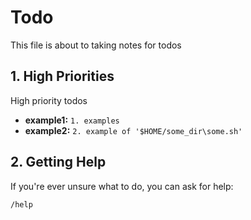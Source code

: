 # Todo

This file is about to taking notes for todos

## 1. High Priorities

High priority todos

*   **example1:** `1. examples`
*   **example2:** `2. example of '$HOME/some_dir\some.sh'`

## 2. Getting Help

If you're ever unsure what to do, you can ask for help:

```
/help
```